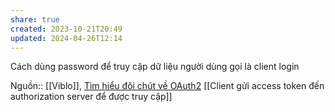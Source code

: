 ```yaml
---
share: true
created: 2023-10-21T20:49
updated: 2024-04-26T12:14
---
```

Cách dùng password để truy cập dữ liệu người dùng gọi là client login

Nguồn:: [[Viblo]], [Tìm hiểu đôi chút về OAuth2](https://viblo.asia/p/tim-hieu-doi-chut-ve-oauth2-eW65GvMLlDO)
[[Client gửi access token đến authorization server để được truy cập]] 
